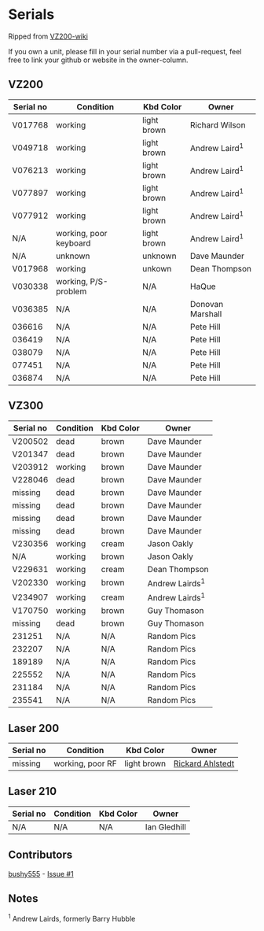 # Serials
Ripped from [VZ200-wiki](http://wiki.vz200.org/index.php?title=Serial_Number_List)

If you own a unit, please fill in your serial number via a pull-request, feel free to link your github or website in the owner-column.

## VZ200
| Serial no | Condition | Kbd Color | Owner |
|-----------|-----------|-----------|-------|
|V017768|working|light brown|Richard Wilson|
|V049718|working|light brown|Andrew Laird<sup>1</sup>|
|V076213|working|light brown|Andrew Laird<sup>1</sup>|
|V077897|working|light brown|Andrew Laird<sup>1</sup>|
|V077912|working|light brown|Andrew Laird<sup>1</sup>|
|N/A|working, poor keyboard|light brown|Andrew Laird<sup>1</sup>|
|N/A|unknown|unknown|Dave Maunder|
|V017968|working|unkown|Dean Thompson|
|V030338|working, P/S-problem|N/A|HaQue|
|V036385|N/A|N/A|Donovan Marshall|
|036616|N/A|N/A|Pete Hill|
|036419|N/A|N/A|Pete Hill|
|038079|N/A|N/A|Pete Hill|
|077451|N/A|N/A|Pete Hill|
|036874|N/A|N/A|Pete Hill|

## VZ300
| Serial no | Condition | Kbd Color | Owner |
|-----------|-----------|-----------|-------|
|V200502|dead|brown|Dave Maunder|
|V201347|dead|brown|Dave Maunder|
|V203912|working|brown|Dave Maunder|
|V228046|dead|brown|Dave Maunder|
|missing|dead|brown|Dave Maunder|
|missing|dead|brown|Dave Maunder|
|missing|dead|brown|Dave Maunder|
|missing|dead|brown|Dave Maunder|
|V230356|working|cream|Jason Oakly|
|N/A|working|brown|Jason Oakly|
|V229631|working|cream|Dean Thompson|
|V202330|working|brown|Andrew Lairds<sup>1</sup>|
|V234907|working|cream|Andrew Lairds<sup>1</sup>|
|V170750|working|brown|Guy Thomason|
|missing|dead|brown|Guy Thomason|
|231251|N/A|N/A|Random Pics|
|232207|N/A|N/A|Random Pics|
|189189|N/A|N/A|Random Pics|
|225552|N/A|N/A|Random Pics|
|231184|N/A|N/A|Random Pics|
|235541|N/A|N/A|Random Pics|



## Laser 200
| Serial no | Condition | Kbd Color | Owner |
|-----------|-----------|-----------|-------|
|missing|working, poor RF|light brown|[Rickard Ahlstedt](https://github.com/Dronki/)|

## Laser 210
| Serial no | Condition | Kbd Color | Owner |
|-----------|-----------|-----------|-------|
|N/A|N/A|N/A|Ian Gledhill|

## Contributors
[bushy555](https://github.com/bushy555) - [Issue #1](https://github.com/Dronki/VZ200/issues/1)

## Notes
<sup>1</sup> Andrew Lairds, formerly Barry Hubble
